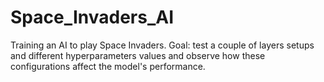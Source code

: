 # Space_Invaders_AI
Training an AI to play Space Invaders.
Goal: test a couple of layers setups and different hyperparameters values and observe how these configurations affect the model's performance.
